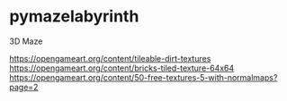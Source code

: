 # pymazelabyrinth
3D Maze


https://opengameart.org/content/tileable-dirt-textures
https://opengameart.org/content/bricks-tiled-texture-64x64
https://opengameart.org/content/50-free-textures-5-with-normalmaps?page=2
